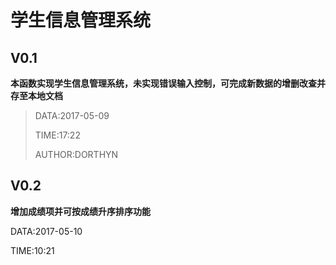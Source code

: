 # 学生信息管理系统

## V0.1

**本函数实现学生信息管理系统，未实现错误输入控制，可完成新数据的增删改查并存至本地文档**

> DATA:2017-05-09
>
> TIME:17:22
>
> AUTHOR:DORTHYN

## V0.2

**增加成绩项并可按成绩升序排序功能**

DATA:2017-05-10

TIME:10:21